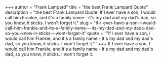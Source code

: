 +++
author = "Frank Lampard"
title = "the best Frank Lampard Quote"
description = "the best Frank Lampard Quote: If I ever have a son, I would call him Frankie, and it's a family name - it's my dad and my dad's dad, so you know, it sticks. I won't forget it."
slug = "if-i-ever-have-a-son-i-would-call-him-frankie-and-its-a-family-name---its-my-dad-and-my-dads-dad-so-you-know-it-sticks-i-wont-forget-it"
quote = '''If I ever have a son, I would call him Frankie, and it's a family name - it's my dad and my dad's dad, so you know, it sticks. I won't forget it.'''
+++
If I ever have a son, I would call him Frankie, and it's a family name - it's my dad and my dad's dad, so you know, it sticks. I won't forget it.
